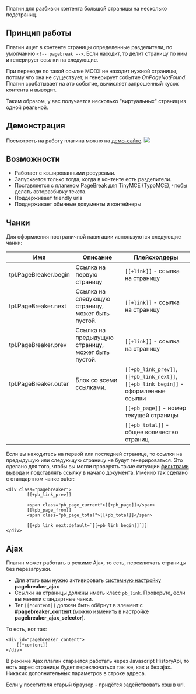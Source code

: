 Плагин для разбивки контента большой страницы на несколько подстраниц.


## Принцип работы
Плагин ищет в контенте страницы определенные разделители, по умолчанию `<!-- pagebreak -->`. Если находит, то делит страницу по ним и генерирует ссылки на следующие.

При переходе по такой ссылке MODX не находит нужной страницы, потому что она не существует, и генерирует событие *OnPageNotFound*.
Плагин срабатывает на это событие, вычисляет запрошенный кусок контента и выводит.

Таким образом, у вас получается несколько "виртуальных" страниц из одной реальной.

## Демонстрация
Посмотреть на работу плагина можно на [демо-сайте][1].
[![](http://st.bezumkin.ru/files/0/e/d/0ed53550272ad3c7d3860d18a0697762s.jpg)](http://st.bezumkin.ru/files/0/e/d/0ed53550272ad3c7d3860d18a0697762.png)

## Возможности
* Работает с кэшированными ресурсами.
* Запускается только тогда, когда в контенте есть разделители.
* Поставляется с плагином PageBreak для TinyMCE (TypoMCE), чтобы делать авторазбивку текста.
* Поддерживает friendly urls
* Поддерживает обычные документы и контейнеры

## Чанки
Для оформления постраничной навигации используются следующие чанки:

Имя						|	Описание										|	Плейсхолдеры
------------------------|---------------------------------------------------|-----------------------------------
tpl.PageBreaker.begin	|Ссылка на первую страницу							| `[[+link]]` - ссылка на страницу
tpl.PageBreaker.next	|Ссылка на следующую страницу, может быть пустой.	| `[[+link]]` - ссылка на страницу
tpl.PageBreaker.prev	|Ссылка на предыдущую страницу, может быть пустой.	| `[[+link]]` - ссылка на страницу
tpl.PageBreaker.outer	|Блок со всеми ссылками.							| `[[+pb_link_prev]]`, `[[+pb_link_next]]`, `[[+pb_link_begin]]` - оформленные ссылки
						|													| `[[+pb_page]]` - номер текущей страницы
						|													| `[[+pb_total]]` - общее количество страниц


Если вы находитесь на первой или последней странице, то ссылки на предыдущую или следующую страницу не будут генерироваться.
Это сделано для того, чтобы вы могли проверять такие ситуации [фильтрами вывода][2] и подставлять ссылку в начало документа.
Именно так сделано с стандартном чанке outer:
```
<div class="pagebreaker">
		[[+pb_link_prev]]

		<span class="pb_page_current">[[+pb_page]]</span>
		[[%pb_page_from]]
		<span class="pb_page_total">[[+pb_total]]</span>

		[[+pb_link_next:default=`[[+pb_link_begin]]`]]
</div>
```

## Ajax
Плагин может работать в режиме Ajax, то есть, переключать страницы без перезагрузки.

* Для этого вам нужно активировать [системную настройку][3] **pagebreaker_ajax**
* Ссылки на страницы должны иметь класс `pb_link`. Проверьте, если вы меняли стандартные чанки.
* Тег `[[*content]]` должен быть обёрнут в элемент с **#pagebreaker_content** (можно изменить в настройке **pagebreaker_ajax_selector**).

То есть, вот так:
```
<div id="pagebreaker_content">
	[[*content]]
</div>
```

В режиме Ajax плагин старается работать через Javascript HistoryApi, то есть адрес страницы будет переключаться так же, как и без ajax.
Никаких дополнительных параметров в строке адреса.

Если у посетителя старый браузер - придётся задействовать хэш в url.

[1]: http://demo.modx.pro/pagebreaker
[2]: system/basics/filters-input-and-output
[3]: components/pagebreaker/settings